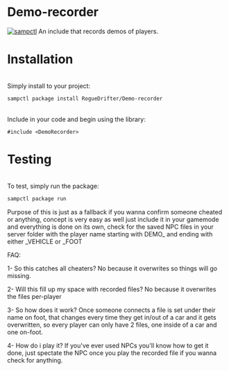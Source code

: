 # Demo-recorder
[![sampctl](https://shields.southcla.ws/badge/sampctl-Demo--Recorder-2f2f2f.svg?style=for-the-badge)](https://github.com/y/Demo-Recorder)
An include that records demos of players.  

# Installation<br/>
<br/>
Simply install to your project:<br/>

```bash
sampctl package install RogueDrifter/Demo-recorder
```
<br/>
Include in your code and begin using the library:<br/>

```pawn
#include <DemoRecorder>
```
# Testing<br/>
<br/>
To test, simply run the package:<br/>

```bash
sampctl package run
```

Purpose of this is just as a fallback if you wanna confirm someone cheated or anything, concept is very easy as well just include it in your gamemode and everything is done on its own, check for the saved NPC files in your server folder with the player name starting with DEMO_ and ending with either _VEHICLE or _FOOT

FAQ:

1- So this catches all cheaters? No because it overwrites so things will go missing.  

2- Will this fill up my space with recorded files? No because it overwrites the files per-player  

3- So how does it work? Once someone connects a file is set under their name on foot, that changes every time they get in/out of a car and it gets overwritten, so every player can only have 2 files, one inside of a car and one on-foot.  

4- How do i play it? If you've ever used NPCs you'll know how to get it done, just spectate the NPC once you play the recorded file if you wanna check for anything.
